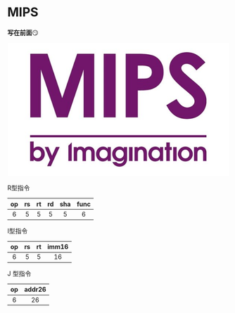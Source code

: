 # MIPS
**写在前面**:smirk:  

![MIPS](./title.jpg)



R型指令  

|op|rs|rt|rd|sha|func|
|:---:|:---:|:---:|:---:|:---:|:---:|
|6|5|5|5|5|6| 

I型指令  

|op|rs|rt|imm16|
|:---:|:---:|:---:|:---:|
|6|5|5|16|

J 型指令  

|op|addr26|
|:---:|:---:|
|6|26|

